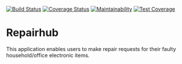 [![Build Status](https://travis-ci.com/masakhwe/RepairHub.svg?branch=ft-passing-tests-user-registration-166097423)](https://travis-ci.com/masakhwe/RepairHub)  [![Coverage Status](https://coveralls.io/repos/github/masakhwe/RepairHub/badge.svg?branch=ft-passing-tests-user-registration-166097423)](https://coveralls.io/github/masakhwe/RepairHub?branch=ft-passing-tests-user-registration-166097423)  [![Maintainability](https://api.codeclimate.com/v1/badges/1c7bd3ace92f883c30d5/maintainability)](https://codeclimate.com/github/masakhwe/RepairHub/maintainability)  [![Test Coverage](https://api.codeclimate.com/v1/badges/1c7bd3ace92f883c30d5/test_coverage)](https://codeclimate.com/github/masakhwe/RepairHub/test_coverage)

# Repairhub

This application enables users to make repair requests for their faulty household/office electronic items.
